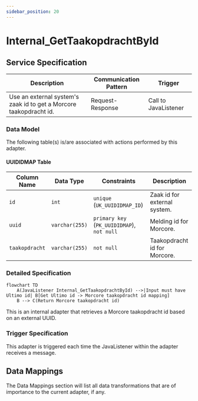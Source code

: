 ```yaml
---
sidebar_position: 20
---
```


# Internal_GetTaakopdrachtById

## Service Specification
| Description | Communication Pattern | Trigger | 
| --- | --- | --- | 
| Use an external system's zaak id to get a Morcore taakopdracht id. | Request-Response | Call to JavaListener

### Data Model
The following table(s) is/are associated with actions performed by this adapter.

#### UUIDIDMAP Table

| **Column Name** | **Data Type** | **Constraints** | **Description** |
| --- | --- | --- | --- |
| `id` | `int` | `unique` (`UK_UUIDIDMAP_ID`) | Zaak id for external system. |
| `uuid` | `varchar(255)` | `primary key` (`PK_UUIDIDMAP`), `not null` | Melding id for Morcore. |
| `taakopdracht` | `varchar(255)` | `not null` | Taakopdracht id for Morcore. |

### Detailed Specification
```mermaid
flowchart TD
    A(JavaListener Internal_GetTaakopdrachtById) -->|Input must have Ultimo id| B[Get Ultimo id -> Morcore taakopdracht id mapping]
    B --> C(Return Morcore taakopdracht id)
```

This is an internal adapter that retrieves a Morcore taakopdracht id based on an external UUID.

### Trigger Specification
This adapter is triggered each time the JavaListener within the adapter receives a message.

## Data Mappings
The Data Mappings section will list all data transformations that are of importance to the current adapter, if any.